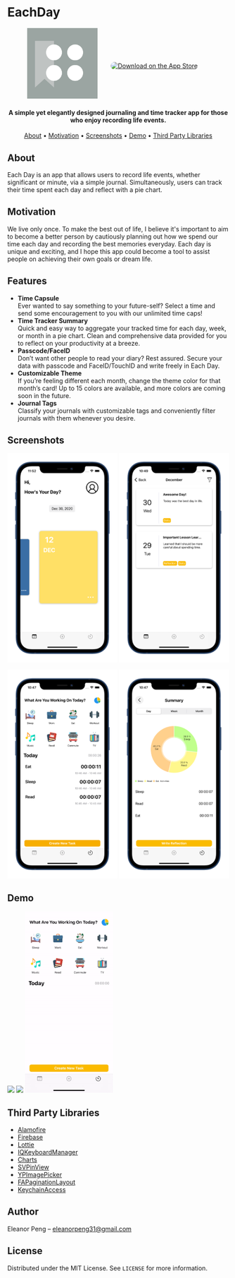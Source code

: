 # EachDay
<p align="center">
  <img src="ScreenShots/EachDayLogo2.png" width="160" height="160">
  <a href="https://apps.apple.com/us/app/each-day-diary-time-tracker/id1546723426?itsct=apps_box&amp;itscg=30200" style="display: inline-block; overflow: hidden; border-radius: 13px; width: 250px; height: 83px;"><img src="https://tools.applemediaservices.com/api/badges/download-on-the-app-store/black/en-US?size=250x83&amp;releaseDate=1609286400&h=c74239b6702e72af37ebcac0350fa729" alt="Download on the App Store" style="border-radius: 13px; width: 250px; height: 83px;"></a>
</p>

<h4 align="center">A simple yet elegantly designed journaling and time tracker app for those who enjoy recording life events.</h4>

<p align="center">
  <a href="#about">About</a> •
  <a href="#motivation">Motivation</a> •
  <a href="screenshots">Screenshots</a> •
  <a href="#demo">Demo</a> •
  <a href="#third-party-libraries">Third Party Libraries</a> 
</p>

## About
Each Day is an app that allows users to record life events, whether significant or minute, via a simple journal. Simultaneously, users can track their time spent each day and reflect with a pie chart. 

## Motivation
We live only once. To make the best out of life, I believe it's important to aim to become a better person by cautiously planning out how we spend our time each day and recording the best memories everyday. Each day is unique and exciting, and I hope this app could become a tool to assist people on achieving their own goals or dream life.  

## Features
* **Time Capsule** <br />
 Ever wanted to say something to your future-self? Select a time and send some encouragement to you with our unlimited time caps!
* **Time Tracker Summary** <br />
  Quick and easy way to aggregate your tracked time for each day, week, or month in a pie chart. Clean and comprehensive data provided for you to reflect on your productivity at a breeze.
* **Passcode/FaceID** <br />
  Don’t want other people to read your diary? Rest assured. Secure your data with passcode and FaceID/TouchID and write freely in Each Day.
* **Customizable Theme** <br />
  If you’re feeling different each month, change the theme color for that month’s card! Up to 15 colors are available, and more colors are coming soon in the future.
* **Journal Tags** <br />
  Classify your journals with customizable tags and conveniently filter journals with them whenever you desire.
  
## Screenshots
<p>
  <img src="ScreenShots/JournalMain.png" width="250">
  <img src="ScreenShots/DetailJournal.png" width="250">
</p>
<p>
  <img src="ScreenShots/TimeTrackingMain.png" width="250">
  <img src="ScreenShots/TimeSummary.png" width="250">
</p>

## Demo 
 <img src="ScreenShots/MainPage.gif" width="200">
 <img src="ScreenShots/SelectColor.gif" width="200">
 <img src="ScreenShots/TimeTrackingMain.gif" width="200">

## Third Party Libraries
* [Alamofire](https://github.com/Alamofire/Alamofire)
* [Firebase](https://firebase.google.com/)
* [Lottie](https://github.com/airbnb/lottie-ios)
* [IQKeyboardManager](https://github.com/hackiftekhar/IQKeyboardManager)
* [Charts](https://github.com/danielgindi/Charts)
* [SVPinView](https://github.com/xornorik/SVPinView)
* [YPImagePicker](https://github.com/Yummypets/YPImagePicker)
* [FAPaginationLayout](https://github.com/fahidattique55/FAPaginationLayout)
* [KeychainAccess](https://github.com/kishikawakatsumi/KeychainAccess)

## Author
Eleanor Peng – eleanorpeng31@gmail.com

## License
Distributed under the MIT License. See ``LICENSE`` for more information.
